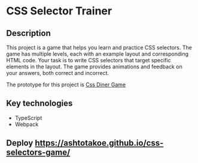 # CSS Selector Trainer

## Description
This project is a game that helps you learn and practice CSS selectors. The game has multiple levels, each with an example layout and corresponding HTML code. Your task is to write CSS selectors that target specific elements in the layout. The game provides animations and feedback on your answers, both correct and incorrect.

The prototype for this project is [Css Diner Game](https://flukeout.github.io/)

## Key technologies
- TypeScript
- Webpack

## Deploy https://ashtotakoe.github.io/css-selectors-game/
